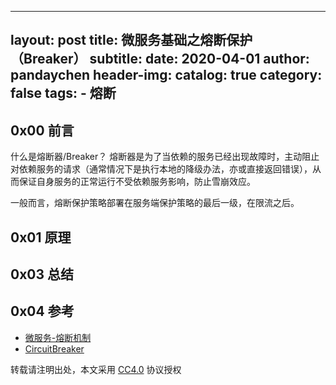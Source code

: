 
---
layout:     post
title:      微服务基础之熔断保护（Breaker）
subtitle:
date:       2020-04-01
author:     pandaychen
header-img:
catalog: true
category:   false
tags:
    - 熔断
---


##  0x00    前言

什么是熔断器/Breaker？
熔断器是为了当依赖的服务已经出现故障时，主动阻止对依赖服务的请求（通常情况下是执行本地的降级办法，亦或直接返回错误），从而保证自身服务的正常运行不受依赖服务影响，防止雪崩效应。

一般而言，熔断保护策略部署在服务端保护策略的最后一级，在限流之后。

##  0x01	原理

##  0x03	总结

##  0x04	参考
-   [微服务-熔断机制](http://blog.zhuxingsheng.com/blog/micro-service-fuse-mechanism.html)
-   [CircuitBreaker](https://martinfowler.com/bliki/CircuitBreaker.html)

转载请注明出处，本文采用 [CC4.0](http://creativecommons.org/licenses/by-nc-nd/4.0/) 协议授权